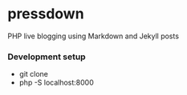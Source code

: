 # pressdown
PHP live blogging using Markdown and Jekyll posts

### Development setup
- git clone
- php -S localhost:8000
